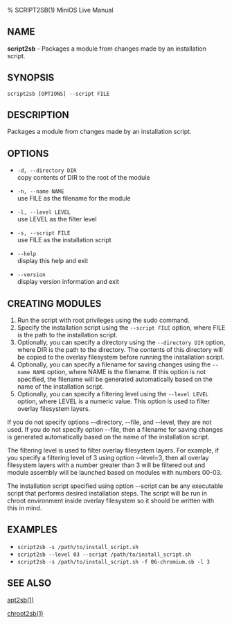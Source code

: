 % SCRIPT2SB(1) MiniOS Live Manual

## NAME
**script2sb** - Packages a module from changes made by an installation script.

## SYNOPSIS
`script2sb [OPTIONS] --script FILE`

## DESCRIPTION
Packages a module from changes made by an installation script.

## OPTIONS
* `-d, --directory DIR`  
    copy contents of DIR to the root of the module

* `-n, --name NAME`  
    use FILE as the filename for the module

* `-l, --level LEVEL`  
    use LEVEL as the filter level

* `-s, --script FILE`  
    use FILE as the installation script

* `--help`  
    display this help and exit

* `--version`  
    display version information and exit

## CREATING MODULES
1. Run the script with root privileges using the sudo command.
2. Specify the installation script using the `--script FILE` option, where FILE is the path to the installation script.
3. Optionally, you can specify a directory using the `--directory DIR` option, where DIR is the path to the directory. The contents of this directory will be copied to the overlay filesystem before running the installation script.
4. Optionally, you can specify a filename for saving changes using the `--name NAME` option, where NAME is the filename. If this option is not specified, the filename will be generated automatically based on the name of the installation script.
5. Optionally, you can specify a filtering level using the `--level LEVEL` option, where LEVEL is a numeric value. This option is used to filter overlay filesystem layers.

If you do not specify options --directory, --file, and --level, they are not used. If you do not specify option --file, then a filename for saving changes is generated automatically based on the name of the installation script.

The filtering level is used to filter overlay filesystem layers. For example, if you specify a filtering level of 3 using option --level=3, then all overlay filesystem layers with a number greater than 3 will be filtered out and module assembly will be launched based on modules with numbers 00-03. 

The installation script specified using option --script can be any executable script that performs desired installation steps. The script will be run in chroot environment inside overlay filesystem so it should be written with this in mind.

## EXAMPLES
- `script2sb -s /path/to/install_script.sh`
- `script2sb --level 03 --script /path/to/install_script.sh`
- `script2sb -s /path/to/install_script.sh -f 06-chromium.sb -l 3`

## SEE ALSO

[apt2sb(1)](man:apt2sb.1)

[chroot2sb(1)](man:chroot2sb.1)